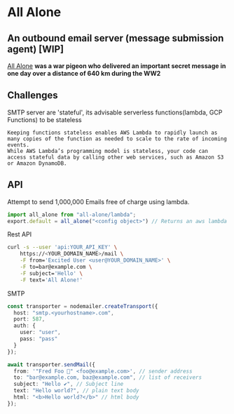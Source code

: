 # All Alone

## An outbound email server (message submission agent) [WIP]

[All Alone](<https://en.wikipedia.org/wiki/All_Alone_(pigeon)>) **was a war pigeon who delivered an important secret message in one day over a distance of 640 km during the WW2**

## Challenges

SMTP server are 'stateful', its advisable serverless functions(lambda, GCP Functions) to be stateless

```
Keeping functions stateless enables AWS Lambda to rapidly launch as many copies of the function as needed to scale to the rate of incoming events.
While AWS Lambda’s programming model is stateless, your code can access stateful data by calling other web services, such as Amazon S3 or Amazon DynamoDB.
```

## API

Attempt to send 1,000,000 Emails free of charge using lambda.

```ts
import all_alone from "all-alone/lambda";
export.default = all_alone("<config object>") // Returns an aws lambda handler function
```

Rest API

```sh
curl -s --user 'api:YOUR_API_KEY' \
    https://<YOUR_DOMAIN_NAME>/mail \
    -F from='Excited User <user@YOUR_DOMAIN_NAME>' \
    -F to=bar@example.com \
    -F subject='Hello' \
    -F text='All Alone!'
```

SMTP

```ts
const transporter = nodemailer.createTransport({
  host: "smtp.<yourhostname>.com",
  port: 587,
  auth: {
    user: "user",
    pass: "pass"
  }
});

await transporter.sendMail({
  from: '"Fred Foo 👻" <foo@example.com>', // sender address
  to: "bar@example.com, baz@example.com", // list of receivers
  subject: "Hello ✔", // Subject line
  text: "Hello world?", // plain text body
  html: "<b>Hello world?</b>" // html body
});
```
